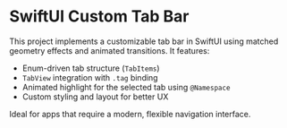 # SwiftUI Custom Tab Bar

This project implements a customizable tab bar in SwiftUI using matched geometry effects and animated transitions. It features:

- Enum-driven tab structure (`TabItems`)
- `TabView` integration with `.tag` binding
- Animated highlight for the selected tab using `@Namespace`
- Custom styling and layout for better UX

Ideal for apps that require a modern, flexible navigation interface.
